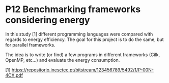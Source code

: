 P12 Benchmarking frameworks considering energy
==============================================

In this study [1] different programming languages were compared with regards to energy efficiency. The goal for this project is to do the same, but for parallel frameworks.

The idea is to write (or find) a few programs in different frameworks (Cilk, OpenMP, etc...) and evaluate the energy consumption.

[1] https://repositorio.inesctec.pt/bitstream/123456789/5492/1/P-00N-4CX.pdf